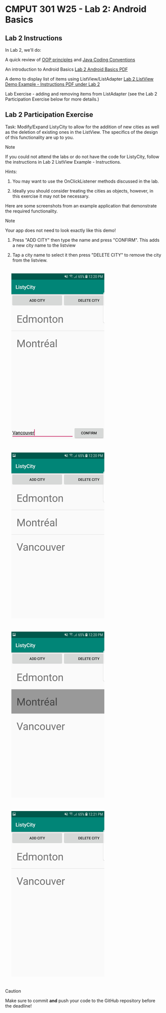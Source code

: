 # CMPUT 301 W25 - Lab 2: Android Basics

## Lab 2 Instructions

In Lab 2, we'll do: 

A quick review of [OOP principles](https://eclass.srv.ualberta.ca/pluginfile.php/11705542/mod_label/intro/CMPUT301_LAB2_OOP_PRINCIPLES.pdf) and [Java Coding Conventions](https://eclass.srv.ualberta.ca/pluginfile.php/11705542/mod_label/intro/Code_Conventions_Schoepp.pdf?)  

An introduction to Android Basics [Lab 2 Android Basics PDF](https://eclass.srv.ualberta.ca/pluginfile.php/11705542/mod_label/intro/CMPUT301_LAB2_ANDROID_BASICS.pdf)

A demo to display list of items using ListView/ListAdapter [Lab 2 ListView Demo Example - Instructions PDF under Lab 2](https://eclass.srv.ualberta.ca/pluginfile.php/11705542/mod_label/intro/CMPUT301_LAB_2_INSTRUCTIONS.pdf)

Lab Exercise - adding and removing items from ListAdapter (see the Lab 2 Participation Exercise below for more details.)


## Lab 2 Participation Exercise

Task: Modify/Expand ListyCity to allow for the addition of new cities as well as the deletion of existing ones in the ListView. The specifics of the design of this functionality are up to you.

> [!NOTE]
> If you could not attend the labs or do not have the code for ListyCity, follow the instructions in Lab 2 ListView Example - Instructions.

Hints:

1. You may want to use the OnClickListener methods discussed in the lab.

2. Ideally you should consider treating the cities as objects, however, in this exercise it may not be necessary.


Here are some screenshots from an example application that demonstrate the required functionality. 

> [!NOTE]
> Your app does not need to look exactly like this demo!

1. Press "ADD CITY" then type the name and press "CONFIRM". This adds a new city name to the listview  

2. Tap a city name to select it  then press "DELETE CITY" to remove the city from the listview.


<img src="./images/img1_lab2_main.jpeg" alt="Screen1" width="300" style="margin: 20px;">
<img src="./images/img2_lab2.png" alt="Screen2" width="300" style="margin: 20px;">
<img src="./images/img3_lab2.png" alt="Screen3" width="300" style="margin: 20px;">
<img src="./images/img4_lab2.jpeg" alt="Screen4" width="300" style="margin: 20px;">

> [!CAUTION]
> Make sure to commit **and** push your code to the GitHub repository before the deadline!
